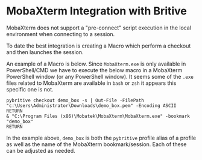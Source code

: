 # MobaXterm Integration with Britive

MobaXterm does not support a "pre-connect" script execution in the local environment when connecting to a session.

To date the best integration is creating a Macro which perform a checkout and then launches the session.


An example of a Macro is below. Since `MobaXterm.exe` is only available in PowerShell/CMD we have to execute the below
macro in a MobaXterm PowerShell window (or any PowerShell window). It seems some of the `.exe` files related to MobaXterm
are available in `bash` or `zsh` it appears this specific one is not.

~~~shell
pybritive checkout demo_box -s | Out-File -FilePath "c:\Users\Administrator\Downloads\demo_box.pem" -Encoding ASCII
RETURN
& "C:\Program Files (x86)\Mobatek\MobaXterm\MobaXterm.exe" -bookmark "demo_box"
RETURN
~~~

In the example above, `demo_box` is both the `pybritive` profile alias of a profile as well as the name of the MobaXterm bookmark/session.
Each of these can be adjusted as needed.

